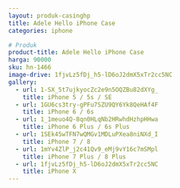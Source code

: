 ```yaml
---
layout: produk-casinghp
title: Adele Hello iPhone Case
categories: iphone

# Produk
product-title: Adele Hello iPhone Case
harga: 90000
sku: hn-1466
image-drive: 1fjvLz5fDj_h5-lD6oJ2dmX5xTr2cc5NC
gallery:
  - url: 1-SX_5t7ujkyocZc2e9n5OQZBu82dXYg_
    title: iPhone 5 / 5s / SE
  - url: 1GU6cs3try-gPFu7SZU9QY6Yk8QeHAf4F
    title: iPhone 6 / 6s
  - url: 1_1meuo4Q-8qn0HLqNb2HRwhdHzhpHHwa
    title: iPhone 6 Plus / 6s Plus
  - url: 1SEk45wTFN7wQMGv1MDLuPXea8niNXd_I
    title: iPhone 7 / 8
  - url: 1mYv4ZlP_j2c41Qv9_eMj9vY16c7mSMpl
    title: iPhone 7 Plus / 8 Plus
  - url: 1fjvLz5fDj_h5-lD6oJ2dmX5xTr2cc5NC
    title: iPhone X
---
```

